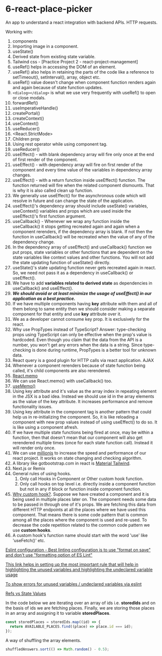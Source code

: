 # 6-react-place-picker

An app to understand a react integration with backend APIs. HTTP requests.

Working with:

1. components
2. Importing image in a component.
3. useState()
4. Derived state from existing state variable.
5. Tailwind css - [Practice Project 2 - react-project-management]
6. useRef() helps in accessing the DOM of an element.
7. useRef() also helps in retaining the parts of the code like a reference to setTimeout(), setInterval(), array, object etc.
8. useRef() value doesn't change when component function renders again and again because of state function updates.
9. ```<dialog></dialog>``` is what we use very frequently with useRef() to open or close modals.
10. forwardRef()
11. useImperativeHandle()
12. createPortal()
13. createContext()
14. useContext()
15. useReducer()
16. <React.StrictMode>
17. Children prop
18. Using rest operator while using component tag.
19. useReducer()
20. useEffect() - with blank dependency array will fire only once at the end of first render of the component.
21. useEffect() - with dependency array will fire on first render of the component and every time value of the variables in dependency array changes.
22. useEffect() - with a return function inside useEffect() function. The function returned will fire when the related component dismounts. That is why it is also called clean up function.
23. We generally use useEffect() for the asynchronous code which will resolve in future and can change the state of the application.
24. useEffect()'s dependency array should include useState() variables, useContext() variables and props which are used inside the useEffect()'s first function argument.
25. useCallback() - Whenever we wrap any function inside the useCallback() it stops getting recreated again and again when a component rerenders, if the dependency array is blank. If not then the function in useCallback() will be recreated when the value of any of the dependency change.
26. In the dependency array of useEffect() and useCallback() function we put props, state variables or other functions that are dependent on the state variables like context values and other functions. You will not add the state updating function of useState() directly.
27. useState()'s state updating function never gets recreated again in react. So, we need not pass it as a dependency in useCallback() or useEffect().
28. We have to add **variables related to derived state** as dependencies in useCallback() and useEffect().
29. ***We should avoid or at least minimize the usage of useEffect() in our application as a best practice.***
30. If we have multiple components having **key** attribute with them and all of them belong to same entity then we should consider making a separate component for that entity and use **key** attribute over it.
31. We as a developer cannot consume key prop. It is exclusively for the react.
32. Why use PropTypes instead of TypeScript? Answer: type-checking props using TypeScript can only be effective when the prop's value is hardcoded. Even though you claim that the data from the API is a number, you won't get any errors when the data is a string. Since type-checking is done during runtime, PropTypes is a better tool for unknown data.
33. React query is a good plugin for HTTP calls via react application. AJAX
34. Whenever a component rerenders because of state function being called, it's child components are also rerendered.
35. [React.memo](https://docs.google.com/document/d/1IKjPhw6a3TPKvmeJ9743PljP6ci7UkbkgNa3sQwVRWs/edit#heading=h.raq8jq8e7749)
36. We can use React.memo() with useCallback() too.
37. [useMemo()](https://docs.google.com/document/d/1IKjPhw6a3TPKvmeJ9743PljP6ci7UkbkgNa3sQwVRWs/edit#heading=h.cf9uscl5y5c8)
38. Using key attribute and it's value as the array index in repeating element in the JSX is a bad idea. Instead we should use id in the array elements as the value of the key attribute. It increases performance and remove functionality issues.
39. Using key attribute in the component tag is another pattern that could help us in re-initializing the component. So, it is like reloading a component with new prop values instead of using useEffect() to do so. It is like using a component afresh.
40. If we have multiple state functions being fired at once, may be within a function, then that doesn't mean that our component will also get rerendered multiple times (once for each state function call). Instead it will render only once.
41. We can use [millionjs](https://million.dev/) to increase the speed and performance of our react project. It works on state changing and checking algorithm.
42. A library like gotbootstrap.com in react is [Material Tailwind](https://www.material-tailwind.com/docs/react/accordion).
43. Next.js or Remix
44. General rules of using hooks.
    1. Only call Hooks in Component or Other custom hook function.
    2. Only call hooks on top level i.e. directly inside a component function but not in any if block or function inside component function.
45. [Why custom hook?](https://www.udemy.com/course/react-the-complete-guide-incl-redux/learn/lecture/39837042#content). Suppose we have created a component and it is being used in multiple places later on. The component needs some data to be passed in through one of it's props. We are fetching this data from different HTTP endpoints at all the places where we have used this component. That means there is some code pattern that is common among all the places where the component is used and re-used. To decrease the code repetition related to the common code pattern we use **custom hooks**.
46. A custom hook's function name should start with the word 'use' like 'useFetch()' etc.

[Eslint configuration - Best linting configuration is to use "format on save" and don't use "formatting option of ES Lint"](https://www.udemy.com/course/react-the-complete-guide-incl-redux/learn/lecture/8231814#questions/20789494)

[This link helps in setting up the most important rule that will help in highlighting the unused variables and highlighting the undeclared variable usage](https://www.dhiwise.com/post/essential-eslint-rules-for-react#1-react-jsx-uses-react-)

[To show errors for unused variables / undeclared variables via eslint](https://eslint.org/docs/latest/rules/no-undef)

[Refs vs State Values](https://www.udemy.com/course/react-the-complete-guide-incl-redux/learn/lecture/39836310#questions)

In the code below we are iterating over an array of ids i.e. **storedIds** and on the basis of ids we are fetching places. Finally, we are storing those places in an array and assigning it to variable **storedPlaces**.

```Javascript
const storedPlaces = storedIds.map((id) => {
  return AVAILABLE_PLACES.find((place) => place.id === id);
});
```

A way of shuffling the array elements.

``` Javascript
shuffledAnswers.sort(() => Math.random() - 0.5);
```
